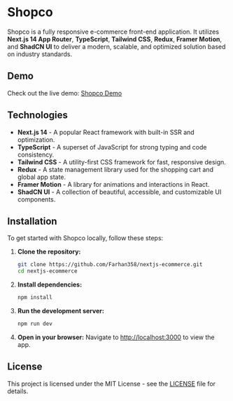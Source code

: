 # Shopco

Shopco is a fully responsive e-commerce front-end application. It utilizes **Next.js 14 App Router**, **TypeScript**, **Tailwind CSS**, **Redux**, **Framer Motion**, and **ShadCN UI** to deliver a modern, scalable, and optimized solution based on industry standards.



## Demo

Check out the live demo: [Shopco Demo](nextjs-ecommerece.vercel.app)


## Technologies

- **Next.js 14** - A popular React framework with built-in SSR and optimization.
- **TypeScript** - A superset of JavaScript for strong typing and code consistency.
- **Tailwind CSS** - A utility-first CSS framework for fast, responsive design.
- **Redux** - A state management library used for the shopping cart and global app state.
- **Framer Motion** - A library for animations and interactions in React.
- **ShadCN UI** - A collection of beautiful, accessible, and customizable UI components.


## Installation

To get started with Shopco locally, follow these steps:

1. **Clone the repository:**

   ```bash
   git clone https://github.com/Farhan358/nextjs-ecommerce.git
   cd nextjs-ecommerce
   ```

2. **Install dependencies:**

   ```bash
   npm install
   ```

3. **Run the development server:**

   ```bash
   npm run dev
   ```



4. **Open in your browser:**
   Navigate to [http://localhost:3000](http://localhost:3000) to view the app.


## License

This project is licensed under the MIT License - see the [LICENSE](https://opensource.org/licenses/MIT) file for details.

